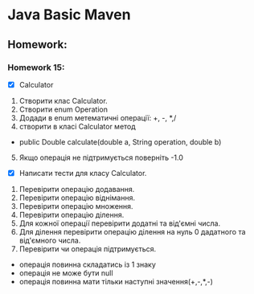 # Java Basic Maven
## Homework:
### Homework 15:

- [x] Calculator

1. Створити клас Calculator.
2. Створити enum Operation
3. Додади в enum метематичні операції: +, -, *,/
4. створити в класі Calculator метод
 - public Double calculate(double a, String operation, double b)
5. Якщо операція не підтримується поверніть -1.0

 - [x] Написати тести для класу Calculator.

1. Перевірити операцію додавання.
2. Перевірити операцію віднімання.
3. Перевірити операцію множення.
4. Перевірити операцію ділення.
5. Для кожної операції перевірити додатні та від'ємні числа.
6. Для ділення перевірити операцію ділення на нуль 0 дадатного та 
   від'ємного числа.
7. Перевірити чи операція підтримується.
- операція повинна складатись із 1 знаку
- операція не може бути null
- операція повинна мати тільки наступні значення(+,-,*,-)
